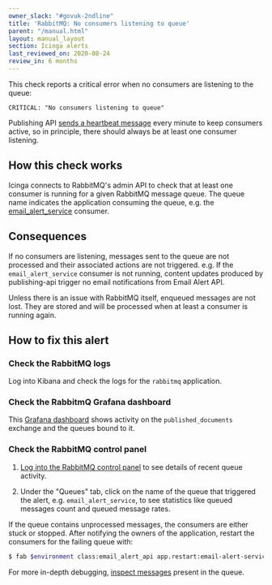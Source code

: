 ```yaml
---
owner_slack: "#govuk-2ndline"
title: 'RabbitMQ: No consumers listening to queue'
parent: "/manual.html"
layout: manual_layout
section: Icinga alerts
last_reviewed_on: 2020-08-24
review_in: 6 months
---
```


This check reports a critical error when no consumers are listening to the queue:

```
CRITICAL: "No consumers listening to queue"
```

Publishing API [sends a heartbeat message][heartbeat_messages] every minute to keep
consumers active, so in principle, there should always be at least one consumer listening.

## How this check works

Icinga connects to RabbitMQ's admin API to check that at least one consumer is running
for a given RabbitMQ message queue. The queue name indicates the application consuming the queue,
e.g. the [email_alert_service] consumer.

## Consequences

If no consumers are listening, messages sent to the queue are not processed and their associated
actions are not triggered. e.g. If the `email_alert_service` consumer is not running, content updates
produced by publishing-api trigger no email notifications from Email Alert API.

Unless there is an issue with RabbitMQ itself, enqueued messages are not lost. They are stored
and will be processed when at least a consumer is running again.

## How to fix this alert

### Check the RabbitMQ logs

Log into Kibana and check the logs for the `rabbitmq` application.

### Check the RabbitmQ Grafana dashboard

This [Grafana dashboard][rabbitmq_grafana_dashboard] shows activity on the `published_documents`
exchange and the queues bound to it.

### Check the RabbitMQ control panel

1. [Log into the RabbitMQ control panel][rabbitmq_control_panel] to see details of recent queue activity.

2. Under the "Queues" tab, click on the name of the queue that triggered the alert, e.g. `email_alert_service`, to see statistics like queued messages count and queued message rates.

If the queue contains unprocessed messages, the consumers are either stuck
or stopped. After notifying the owners of the application, restart the consumers
for the failing queue with:

```sh
$ fab $environment class:email_alert_api app.restart:email-alert-service
```

For more in-depth debugging, [inspect messages][rabbit_mq_inspection] present in the queue.

[rabbitmq_control_panel]: /manual/rabbitmq.html#connecting-to-the-rabbitmq-web-control-panel
[heartbeat_messages]: https://github.com/alphagov/publishing-api/blob/d2552f681e772c9e4f5afb3a76605630fa4a588c/lib/tasks/heartbeat_messages.rake
[rabbit_mq_inspection]: /manual/rabbitmq.html#inspectingremoving-items-from-a-queue
[rabbitmq_grafana_dashboard]: https://grafana.publishing.service.gov.uk/dashboard/file/rabbitmq.json
[email_alert_service]: https://github.com/alphagov/email-alert-service
